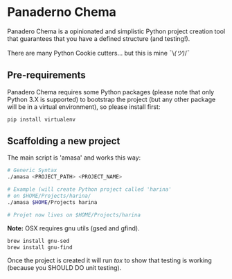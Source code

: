 # Panaderno Chema
Panadero Chema is a opinionated and simplistic Python project creation tool that guarantees that you have a defined structure (and testing!).

There are many Python Cookie cutters... but this is mine ¯\\_(ツ)_/¯  

## Pre-requirements
Panadero Chema requires some Python packages (please note that only Python 3.X is supported) to bootstrap the project (but any other package will be in a virtual environment), so please install first:
```bash
pip install virtualenv
```

## Scaffolding a new project
The main script  is 'amasa' and works this way:

```bash
# Generic Syntax
./amasa <PROJECT_PATH> <PROJECT_NAME>

# Example (will create Python project called 'harina'
# on $HOME/Projects/harina/
./amasa $HOME/Projects harina

# Projet now lives on $HOME/Projects/harina
```

**Note:** OSX requires gnu utils (gsed and gfind).
```bash
brew install gnu-sed
brew install gnu-find
```

Once the project is created it will run _tox_ to show that testing is working (because you SHOULD DO unit testing).
